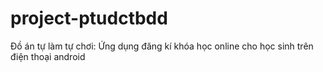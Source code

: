 # project-ptudctbdd
Đồ án tự làm tự chơi: Ứng dụng đăng kí khóa học online cho học sinh trên điện thoại android
